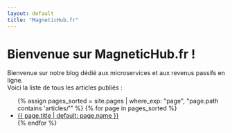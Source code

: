 ```yaml
---
layout: default
title: "MagneticHub.fr"
---
```


# Bienvenue sur MagneticHub.fr !

Bienvenue sur notre blog dédié aux microservices et aux revenus passifs en ligne.  
Voici la liste de tous les articles publiés :

<ul>
  {% assign pages_sorted = site.pages | where_exp: "page", "page.path contains 'articles/'" %}
  {% for page in pages_sorted %}
    <li><a href="{{ page.url | relative_url }}">{{ page.title | default: page.name }}</a></li>
  {% endfor %}
</ul>
